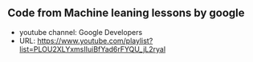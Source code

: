 ## Code from Machine leaning lessons by google
* youtube channel: Google Developers
* URL: https://www.youtube.com/playlist?list=PLOU2XLYxmsIIuiBfYad6rFYQU_jL2ryal
